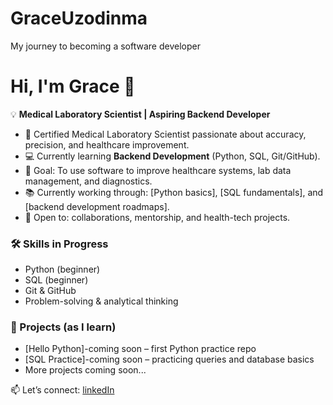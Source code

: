 # GraceUzodinma
My journey to becoming a software developer
# Hi, I'm Grace 👋  

💡 **Medical Laboratory Scientist | Aspiring Backend Developer**  

- 🔬 Certified Medical Laboratory Scientist passionate about accuracy, precision, and healthcare improvement.  
- 💻 Currently learning **Backend Development** (Python, SQL, Git/GitHub).  
- 🌱 Goal: To use software to improve healthcare systems, lab data management, and diagnostics.  
- 📚 Currently working through: [Python basics], [SQL fundamentals], and [backend development roadmaps].  
- 🤝 Open to: collaborations, mentorship, and health-tech projects.  

### 🛠️ Skills in Progress
- Python (beginner)  
- SQL (beginner)  
- Git & GitHub  
- Problem-solving & analytical thinking  

### 📌 Projects (as I learn)
- [Hello Python]-coming soon – first Python practice repo  
- [SQL Practice]-coming soon – practicing queries and database basics  
- More projects coming soon...  

📫 Let’s connect: [linkedIn](https://www.linkedin.com/in/grace-uzodinma-886340337)
